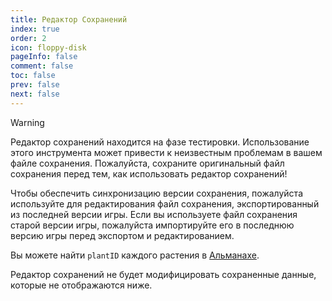 ```yaml
---
title: Редактор Сохранений
index: true
order: 2
icon: floppy-disk
pageInfo: false
comment: false
toc: false
prev: false
next: false
---
```


<script setup>
    import Editor from '@source/components/save-editor/App.vue';
    import { provide } from 'vue';
    import { onMounted } from 'vue';
    provide("i18nLanguage",'ru');

    onMounted(() => {
        (window.adsbygoogle = window.adsbygoogle || []).push({});
    })
</script>

> [!warning]
> Редактор сохранений находится на фазе тестировки. Использование этого инструмента может привести к неизвестным проблемам в вашем файле сохранения. Пожалуйста, сохраните оригинальный файл сохранения перед тем, как использовать редактор сохранений!
>
> Чтобы обеспечить синхронизацию версии сохранения, пожалуйста используйте для редактирования файл сохранения, экспортированный из последней версии игры. Если вы используете файл сохранения старой версии игры, пожалуйста импортируйте его в последнюю версию игры перед экспортом и редактированием.
>
> Вы можете найти `plantID` каждого растения в [Альманахе](../almanac/).
>
> Редактор сохранений не будет модифицировать сохраненные данные, которые не отображаются ниже.

<ins class="adsbygoogle"
style="display:block"
data-ad-client="ca-pub-7637695321442015"
data-ad-slot="7113006248"
data-ad-format="auto"
data-full-width-responsive="true"> </ins>

<Editor />
